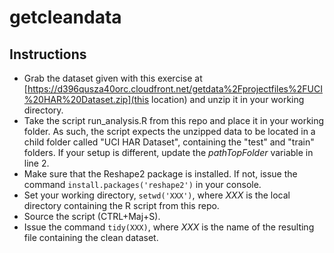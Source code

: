 getcleandata
============

## Instructions ##
* Grab the dataset given with this exercise at [https://d396qusza40orc.cloudfront.net/getdata%2Fprojectfiles%2FUCI%20HAR%20Dataset.zip](this location) and unzip it in your working directory.
* Take the script run_analysis.R from this repo and place it in your working folder.
As such, the script expects the unzipped data to be located in a child folder called "UCI HAR Dataset", containing the "test" and "train" folders. If your setup is different, update the *pathTopFolder* variable in line 2.
* Make sure that the Reshape2 package is installed. If not, issue the command `install.packages('reshape2')` in your console.
* Set your working directory, `setwd('XXX')`, where *XXX* is the local directory containing the R script from this repo.
* Source the script (CTRL+Maj+S).
* Issue the command `tidy(XXX)`, where *XXX* is the name of the resulting file containing the clean dataset.